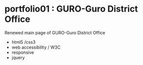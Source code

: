 # portfolio01 : GURO-Guro  District Office

Renewed main page of GURO-Guro  District Office

 * html5 /css3
 * web accessibility / W3C
 * responsive
 * jquery
